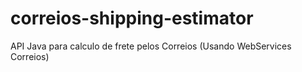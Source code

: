# correios-shipping-estimator
API Java para calculo de frete pelos Correios (Usando WebServices Correios)
